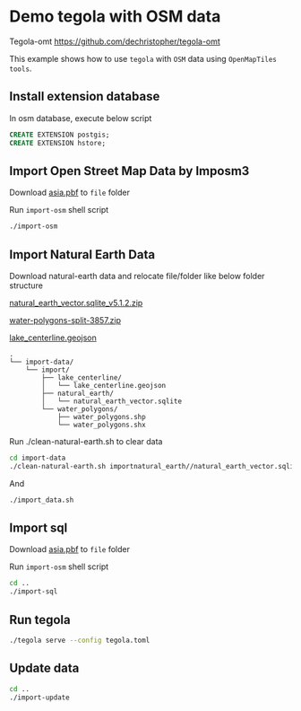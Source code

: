 # Demo tegola with OSM data

Tegola-omt <https://github.com/dechristopher/tegola-omt>

This example shows how to use `tegola` with `OSM` data using `OpenMapTiles tools`.

## Install extension database

In osm database, execute below script

```sql
CREATE EXTENSION postgis;
CREATE EXTENSION hstore;
```

## Import Open Street Map Data by Imposm3

Download [asia.pbf](https://download.geofabrik.de/asia-latest.osm.pbf) to `file` folder

Run  `import-osm` shell script

```bash
./import-osm
```

## Import Natural Earth Data

Download natural-earth data and relocate file/folder like below folder structure

[natural_earth_vector.sqlite_v5.1.2.zip](https://dev.maptiler.download/geodata/omt/natural_earth_vector.sqlite_v5.1.2.zip)

[water-polygons-split-3857.zip](http://osmdata.openstreetmap.de/download/water-polygons-split-3857.zip)

[lake_centerline.geojson](https://dev.maptiler.download/geodata/omt/lake_centerline.geojson)

```
.
└── import-data/
    └── import/
        ├── lake_centerline/
        │   └── lake_centerline.geojson
        ├── natural_earth/
        │   └── natural_earth_vector.sqlite
        └── water_polygons/
            ├── water_polygons.shp
            └── water_polygons.shx
```

Run ./clean-natural-earth.sh to clear data

```bash
cd import-data
./clean-natural-earth.sh importnatural_earth//natural_earth_vector.sqlite 

```
And
```bash
./import_data.sh
```


## Import sql 

Download [asia.pbf](https://download.geofabrik.de/asia-latest.osm.pbf) to `file` folder

Run  `import-osm` shell script

```bash
cd ..
./import-sql
```

## Run tegola

```bash
./tegola serve --config tegola.toml
```

## Update data

```bash
cd ..
./import-update
```